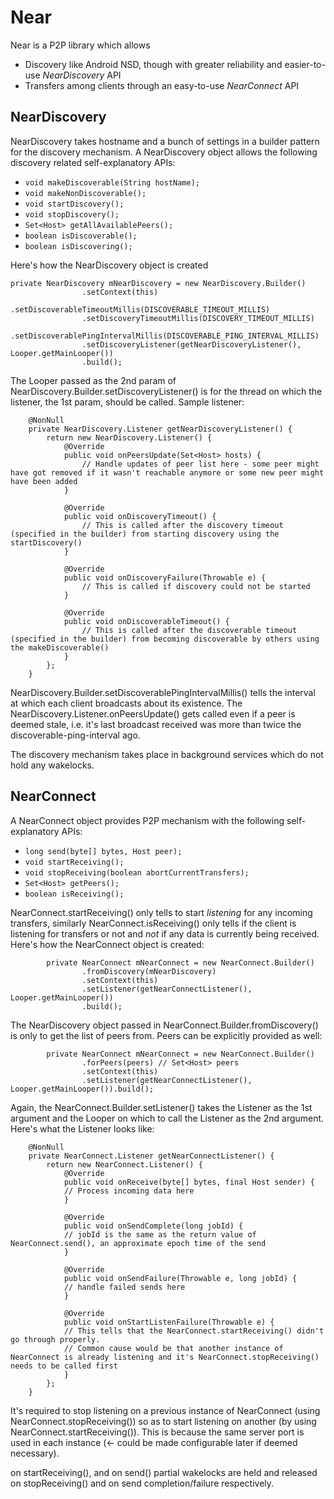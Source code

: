 # Near
Near is a P2P library which allows
* Discovery like Android NSD, though with greater reliability and easier-to-use *NearDiscovery* API
* Transfers among clients through an easy-to-use *NearConnect* API

## NearDiscovery
NearDiscovery takes hostname and a bunch of settings in a builder pattern for the discovery mechanism. A NearDiscovery object allows the following discovery related self-explanatory APIs:
* ```void makeDiscoverable(String hostName);```
* ```void makeNonDiscoverable();```
* ```void startDiscovery();```
* ```void stopDiscovery();```
* ```Set<Host> getAllAvailablePeers();```
* ```boolean isDiscoverable();```
* ```boolean isDiscovering();```

Here's how the NearDiscovery object is created
```
private NearDiscovery mNearDiscovery = new NearDiscovery.Builder()
                .setContext(this)
                .setDiscoverableTimeoutMillis(DISCOVERABLE_TIMEOUT_MILLIS)
                .setDiscoveryTimeoutMillis(DISCOVERY_TIMEOUT_MILLIS)
                .setDiscoverablePingIntervalMillis(DISCOVERABLE_PING_INTERVAL_MILLIS)
                .setDiscoveryListener(getNearDiscoveryListener(), Looper.getMainLooper())
                .build();
```
The Looper passed as the 2nd param of NearDiscovery.Builder.setDiscoveryListener() is for the thread on which the listener, the 1st param, should be called.
Sample listener:
```
    @NonNull
    private NearDiscovery.Listener getNearDiscoveryListener() {
        return new NearDiscovery.Listener() {
            @Override
            public void onPeersUpdate(Set<Host> hosts) {
                // Handle updates of peer list here - some peer might have got removed if it wasn't reachable anymore or some new peer might have been added
            }

            @Override
            public void onDiscoveryTimeout() {
                // This is called after the discovery timeout (specified in the builder) from starting discovery using the startDiscovery()
            }

            @Override
            public void onDiscoveryFailure(Throwable e) {
                // This is called if discovery could not be started
            }

            @Override
            public void onDiscoverableTimeout() {
                // This is called after the discoverable timeout (specified in the builder) from becoming discoverable by others using the makeDiscoverable()
            }
        };
    }
```
NearDiscovery.Builder.setDiscoverablePingIntervalMillis() tells the interval at which each client broadcasts about its existence. The NearDiscovery.Listener.onPeersUpdate() gets called even if a peer is deemed stale, i.e. it's last broadcast received was more than twice the discoverable-ping-interval ago.

The discovery mechanism takes place in background services which do not hold any wakelocks.
## NearConnect
A NearConnect object provides P2P mechanism with the following self-explanatory APIs:
* ```long send(byte[] bytes, Host peer);```
* ```void startReceiving();```
* ```void stopReceiving(boolean abortCurrentTransfers);```
* ```Set<Host> getPeers();```
* ```boolean isReceiving();```

NearConnect.startReceiving() only tells to start *listening* for any incoming transfers, similarly NearConnect.isReceiving() only tells if the client is listening for transfers or not and *not* if any data is currently being received.
Here's how the NearConnect object is created:
```
        private NearConnect mNearConnect = new NearConnect.Builder()
                .fromDiscovery(mNearDiscovery)
                .setContext(this)
                .setListener(getNearConnectListener(), Looper.getMainLooper())
                .build();
```
The NearDiscovery object passed in NearConnect.Builder.fromDiscovery() is only to get the list of peers from. Peers can be explicitly provided as well:
```
        private NearConnect mNearConnect = new NearConnect.Builder()
                .forPeers(peers) // Set<Host> peers
                .setContext(this)
                .setListener(getNearConnectListener(), Looper.getMainLooper()).build();
```
Again, the NearConnect.Builder.setListener() takes the Listener as the 1st argument and the Looper on which to call the Listener as the 2nd argument. Here's what the Listener looks like:
```
    @NonNull
    private NearConnect.Listener getNearConnectListener() {
        return new NearConnect.Listener() {
            @Override
            public void onReceive(byte[] bytes, final Host sender) {
            // Process incoming data here
            }

            @Override
            public void onSendComplete(long jobId) {
            // jobId is the same as the return value of NearConnect.send(), an approximate epoch time of the send
            }

            @Override
            public void onSendFailure(Throwable e, long jobId) {
            // handle failed sends here
            }

            @Override
            public void onStartListenFailure(Throwable e) {
            // This tells that the NearConnect.startReceiving() didn't go through properly.
            // Common cause would be that another instance of NearConnect is already listening and it's NearConnect.stopReceiving() needs to be called first
            }
        };
    }
```
It's required to stop listening on a previous instance of NearConnect (using NearConnect.stopReceiving()) so as to start listening on another (by using NearConnect.startReceiving()).
This is because the same server port is used in each instance (<- could be made configurable later if deemed necessary).

on startReceiving(), and on send() partial wakelocks are held and released on stopReceiving() and on send completion/failure respectively.

